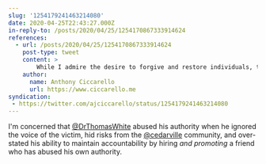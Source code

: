```yaml
---
slug: '1254179241463214080'
date: 2020-04-25T22:43:27.000Z
in-reply-to: /posts/2020/04/25/1254170867333914624
references:
  - url: /posts/2020/04/25/1254170867333914624
    post-type: tweet
    content: >
        While I admire the desire to forgive and restore individuals, the christian community needs to do a better job acknowledging and protecting victims of sexual abuse, not protecting abusers.  vía @Change
    author:
      name: Anthony Ciccarello
      url: https://www.ciccarello.me
syndication:
 - https://twitter.com/ajciccarello/status/1254179241463214080
---
```


I'm concerned that [@DrThomasWhite](https://twitter.com/DrThomasWhite) abused his authority when he ignored the voice of the victim, hid risks from the [@cedarville](https://twitter.com/cedarville) community, and over-stated his ability to maintain accountability by hiring *and promoting* a friend who has abused his own authority.
